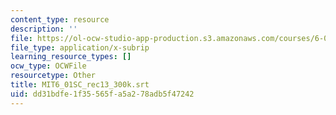 ```yaml
---
content_type: resource
description: ''
file: https://ol-ocw-studio-app-production.s3.amazonaws.com/courses/6-01sc-introduction-to-electrical-engineering-and-computer-science-i-spring-2011/dd31bdfe1f35565fa5a278adb5f47242_MIT6_01SC_rec13_300k.vtt
file_type: application/x-subrip
learning_resource_types: []
ocw_type: OCWFile
resourcetype: Other
title: MIT6_01SC_rec13_300k.srt
uid: dd31bdfe-1f35-565f-a5a2-78adb5f47242
---
```

